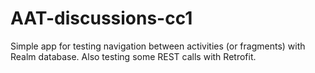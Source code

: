 # AAT-discussions-cc1

Simple app for testing navigation between activities (or fragments) with Realm database. Also testing some REST calls with Retrofit.
